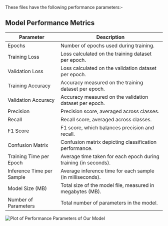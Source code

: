 These files have the following performance parameters:-
## Model Performance Metrics

| Parameter                     | Description                                                                                   |
|-------------------------------|-----------------------------------------------------------------------------------------------|
| Epochs                    | Number of epochs used during training.                                                        |
| Training Loss             | Loss calculated on the training dataset per epoch.                                            |
| Validation Loss           | Loss calculated on the validation dataset per epoch.                                          |
| Training Accuracy         | Accuracy measured on the training dataset per epoch.                                          |
| Validation Accuracy       | Accuracy measured on the validation dataset per epoch.                                        |
| Precision                 | Precision score, averaged across classes.                                                     |
| Recall                    | Recall score, averaged across classes.                                                        |
| F1 Score                  | F1 score, which balances precision and recall.                                                |
| Confusion Matrix          | Confusion matrix depicting classification performance.                                        |
| Training Time per Epoch   | Average time taken for each epoch during training (in seconds).                               |
| Inference Time per Sample | Average inference time for each sample (in milliseconds).                                     |
| Model Size (MB)           | Total size of the model file, measured in megabytes (MB).                                     |
| Number of Parameters      | Total number of parameters in the model.                                                      |

![Plot of Performance Parameters of Our Model ](/Figure_1.png)
